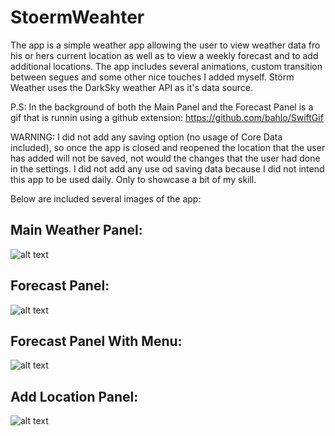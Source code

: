 # StoermWeahter

The app is a simple weather app allowing the user to view weather data fro his or hers current location as well as to view a weekly forecast and to add additional locations. The app includes several animations, custom transition between segues and some other nice touches I added myself. Störm Weather uses the DarkSky weather API as it's data source. 

P.S: In the background of both the Main Panel and the Forecast Panel is a gif that is runnin using a github extension:
https://github.com/bahlo/SwiftGif

WARNING: I did not add any saving option (no usage of Core Data included), so once the app is closed and reopened the location that the user has added will not be saved, not would the changes that the user had done in the settings. I did not add any use od saving data because I did not intend this app to be used daily. Only to showcase a bit of my skill.

Below are included several images of the app:

Main Weather Panel:
------------------
![alt text](https://github.com/ChesaZ/StoermWeahter/blob/master/App%20Images/MainWeatherPanel.PNG)



Forecast Panel:
---------------
![alt text](https://github.com/ChesaZ/StoermWeahter/blob/master/App%20Images/WeatherForecastPanel.PNG)



Forecast Panel With Menu:
-------------------------
![alt text](https://github.com/ChesaZ/StoermWeahter/blob/master/App%20Images/WeatherForecastPanelWithMenu.PNG)



Add Location Panel:
-------------------
![alt text](https://github.com/ChesaZ/StoermWeahter/blob/master/App%20Images/AddLocationPanel.PNG)
